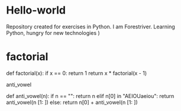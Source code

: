 # Hello-world
Repository created for exercises in Python.
I am Forestriver. Learning Python, hungry for new technologies )

# factorial

def factorial(x):
    if x == 0:
        return 1
    return x * factorial(x - 1)


anti_vowel

def anti_vowel(n):
    if n == "":
        return n
    elif n[0] in "AEIOUaeiou":
        return anti_vowel(n [1: ])
    else:
        return n[0] + anti_vowel(n [1: ])
